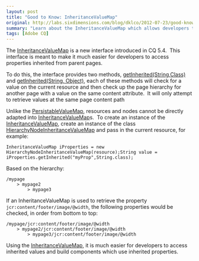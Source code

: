 ```yaml
---
layout: post
title: "Good to Know: InheritanceValueMap"
original: http://labs.sixdimensions.com/blog/dklco/2012-07-23/good-know-inheritancevaluemap
summary: "Learn about the InheritanceValueMap which allows developers to inherit properties from parent resources."
tags: [Adobe CQ]
---
```


The [InheritanceValueMap](http://dev.day.com/docs/en/cq/current/javadoc/com/day/cq/commons/inherit/InheritanceValueMap.html) is a new interface introduced in CQ 5.4.&nbsp; This interface is meant to make it much easier for developers to access properties inherited from parent pages.&nbsp;

To do this, the interface provides two methods, [getInherited(String,Class)](http://dev.day.com/docs/en/cq/current/javadoc/com/day/cq/commons/inherit/InheritanceValueMap.html#getInherited%28java.lang.String,%20java.lang.Class%29) and [getInherited(String, Object)](http://dev.day.com/docs/en/cq/current/javadoc/com/day/cq/commons/inherit/InheritanceValueMap.html#getInherited%28java.lang.String,%20T%29), each of these methods will check for a value on the current resource and then check up the page hierarchy for another page with a value on the same content attribute.&nbsp; It will only attempt to retrieve values at the same page content path

Unlike the [PersistableValueMap](http://sling.apache.org/apidocs/sling6/org/apache/sling/api/resource/PersistableValueMap.html), resources and nodes cannot be directly adapted into [InheritanceValueMap](http://dev.day.com/docs/en/cq/current/javadoc/com/day/cq/commons/inherit/InheritanceValueMap.html)s.&nbsp; To create an instance of the [InheritanceValueMap](http://dev.day.com/docs/en/cq/current/javadoc/com/day/cq/commons/inherit/InheritanceValueMap.html), create an instance of the class [HierarchyNodeInheritanceValueMap](http://dev.day.com/docs/en/cq/current/javadoc/com/day/cq/commons/inherit/HierarchyNodeInheritanceValueMap.html) and pass in the current resource, for example:

    InheritanceValueMap iProperties = new HierarchyNodeInheritanceValueMap(resource);String value = iProperties.getInherited("myProp",String.class);

Based on the hierarchy:

    /mypage
        > mypage2
            > mypage3

If an InheritanceValueMap is used to retrieve the property `jcr:content/footer/image/@width`, the following properties would be checked, in order from bottom to top:

    /mypage/jcr:content/footer/image/@width
        > mypage2/jcr:content/footer/image/@width
            > mypage3/jcr:content/footer/image/@width

Using the [InheritanceValueMap](http://dev.day.com/docs/en/cq/current/javadoc/com/day/cq/commons/inherit/InheritanceValueMap.html), it is much easier for developers to access inherited values and build components which use inherited properties.
